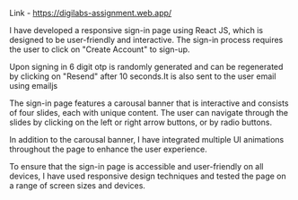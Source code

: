 Link - https://digilabs-assignment.web.app/

I have developed a responsive sign-in page using React JS, which is designed to be user-friendly and interactive. The sign-in process requires the user to click on
"Create Account" to sign-up.

Upon signing in 6 digit otp is randomly generated and can be regenerated by clicking on "Resend" after 10 seconds.It is also sent to the user email using emailjs

The sign-in page features a carousal banner that is interactive and consists of four slides, each with unique content. The user can navigate through the slides by clicking on the left or right arrow buttons, or by radio buttons.

In addition to the carousal banner, I have integrated multiple UI animations throughout the page to enhance the user experience.

To ensure that the sign-in page is accessible and user-friendly on all devices, I have used responsive design techniques and tested the page on a range of screen sizes and devices. 
